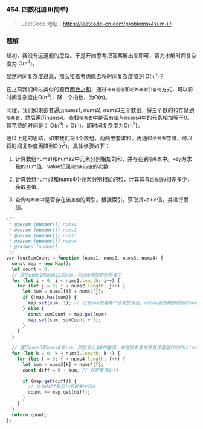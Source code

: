 ### 454. 四数相加 II(简单)

> LeetCode 地址：https://leetcode-cn.com/problems/4sum-ii/

### 题解
起初，我没有这道题的思路。于是开始思考把答案解出来即可，暴力求解时间复杂度为 O(n<sup>4</sup>)。

显然时间复杂度过高，那么接着考虑能否将时间复杂度降到 O(n<sup>3</sup>)？

在之前我们做过类似的题目[两数之和](https://github.com/kerwin-ly/Blog/blob/master/algorithm/array/1.%20%E4%B8%A4%E6%95%B0%E4%B9%8B%E5%92%8C(%E7%AE%80%E5%8D%95).md)，通过`计算差值`和`哈希表索引查询`方式，可以将时间复杂度由O(n<sup>2</sup>)，降一个指数，为O(n)。

同理，我们如果嵌套遍历nums1, nums2, nums3三个数组，将三个数的和存储到`哈希表`，然后遍历nums4。查找`哈希表`中是否有值与nums4中的元素相加等于0。其花费的时间是： O(n<sup>3</sup>) + O(n)，即时间复杂度为O(n<sup>3</sup>)。

通过上述的思路，如果我们将4个数组，两两嵌套求和。再通过`哈希表`存储，可以将时间复杂度再降到O(n<sup>2</sup>)。具体步骤如下：

1. 计算数组nums1和nums2中元素分别相加的和，并存在到`哈希表`中。key为求和的sum值，value记录`和为key值`的次数

2. 计算数组nums3和nums4中元素分别相加的和，计算其与`目标值0`相差多少，获取差值。

3. 查询`哈希表`中是否存在该`差值`的索引。根据索引，获取其value值，并进行累加。

```js
/**
 * @param {number[]} nums1
 * @param {number[]} nums2
 * @param {number[]} nums3
 * @param {number[]} nums4
 * @return {number}
 */
var fourSumCount = function (nums1, nums2, nums3, nums4) {
  const map = new Map();
  let count = 0;
  // 遍历nums1和nums2求sum，将sum添加到哈希表中
  for (let i = 0; i < nums1.length; i++) {
    for (let j = 0; j < nums2.length; j++) {
      let sum = nums1[i] + nums2[j];
      if (!map.has(sum)) {
        map.set(sum, 1); // 记录sum由哪两个值相加得到，value值为相加得到该sum的次数，因为可能还有其他两个值相加，等于该sum
      } else {
        const sumCount = map.get(sum);
        map.set(sum, sumCount + 1);
      }
    }
  }

  // 遍历nums3和nums4求sum，然后求出与0的差值，并在哈希表中获取该差值对应的value
  for (let k = 0; k < nums3.length; k++) {
    for (let f = 0; f < nums4.length; f++) {
      let sum = nums3[k] + nums4[f];
      const diff = 0 - sum; // 获取差值diff

      if (map.get(diff)) {
        // 排查diff是否在哈希表中存在
        count += map.get(diff);
      }
    }
  }
  return count;
};
```

